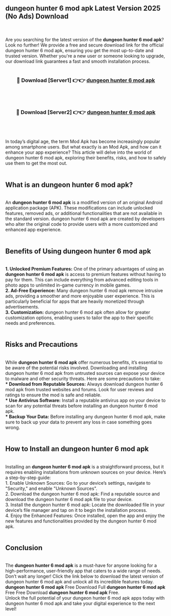 ## dungeon hunter 6 mod apk Latest Version 2025 (No Ads) Download
<br><br>
Are you searching for the latest version of the <strong>dungeon hunter 6 mod apk</strong>? Look no further! We provide a free and secure download link for the official dungeon hunter 6 mod apk, ensuring you get the most up-to-date and trusted version. Whether you're a new user or someone looking to upgrade, our download link guarantees a fast and smooth installation process.
<br>
<br>
<div align="center">
<h3>🔴 Download [Server1] 👉👉 <a href="https://modyolo.store/dungeon_hunter_6_mod_apk">dungeon hunter 6 mod apk</a></h3><br>
<br>
<h3>🔴 Download [Server2] 👉👉 <a href="https://modyolo.store/dungeon_hunter_6_mod_apk">dungeon hunter 6 mod apk</a></h3><br>
</div>
<br>
<br>
In today’s digital age, the term Mod Apk has become increasingly popular among smartphone users. But what exactly is an Mod Apk, and how can it enhance your app experience? This article will delve into the world of dungeon hunter 6 mod apk, exploring their benefits, risks, and how to safely use them to get the most out.
<br>
<br>
<h2>What is an dungeon hunter 6 mod apk?</h2>
<br>
An <strong>dungeon hunter 6 mod apk</strong> is a modified version of an original Android application package (APK). These modifications can include unlocked features, removed ads, or additional functionalities that are not available in the standard version. dungeon hunter 6 mod apk are created by developers who alter the original code to provide users with a more customized and enhanced app experience.
<br>
<br>
<h2>Benefits of Using dungeon hunter 6 mod apk</h2>
<br>
<strong> 1. Unlocked Premium Features:</strong> One of the primary advantages of using an <strong>dungeon hunter 6 mod apk</strong> is access to premium features without having to pay for them. This can include everything from advanced editing tools in photo apps to unlimited in-game currency in mobile games.
<br>
<strong> 2. Ad-Free Experience:</strong> Many dungeon hunter 6 mod apk remove intrusive ads, providing a smoother and more enjoyable user experience. This is particularly beneficial for apps that are heavily monetized through advertisements.
<br>
<strong> 3. Customization:</strong> dungeon hunter 6 mod apk often allow for greater customization options, enabling users to tailor the app to their specific needs and preferences.
<br>
<br>
<h2>Risks and Precautions</h2>
<br>
While <strong>dungeon hunter 6 mod apk</strong> offer numerous benefits, it’s essential to be aware of the potential risks involved. Downloading and installing dungeon hunter 6 mod apk from untrusted sources can expose your device to malware and other security threats. Here are some precautions to take:
<br>
<strong> * Download from Reputable Sources:</strong> Always download dungeon hunter 6 mod apk from trusted websites and forums. Look for user reviews and ratings to ensure the mod is safe and reliable.
<br>
<strong> * Use Antivirus Software:</strong> Install a reputable antivirus app on your device to scan for any potential threats before installing an dungeon hunter 6 mod apk.
<br>
<strong> * Backup Your Data:</strong> Before installing any dungeon hunter 6 mod apk, make sure to back up your data to prevent any loss in case something goes wrong.
<br>
<br>
<h2>How to Install an dungeon hunter 6 mod apk</h2>
<br>
Installing an <strong>dungeon hunter 6 mod apk</strong> is a straightforward process, but it requires enabling installations from unknown sources on your device. Here’s a step-by-step guide:
<br>
 1. Enable Unknown Sources: Go to your device’s settings, navigate to "Security," and enable "Unknown Sources".
<br>
 2. Download the dungeon hunter 6 mod apk: Find a reputable source and download the dungeon hunter 6 mod apk file to your device.
<br>
 3. Install the dungeon hunter 6 mod apk: Locate the downloaded file in your device’s file manager and tap on it to begin the installation process.
<br>
 4. Enjoy the Enhanced Features: Once installed, open the app and enjoy the new features and functionalities provided by the dungeon hunter 6 mod apk.
<br>
<br>
<h2><strong>Conclusion</strong></h2>
<br>
The <strong>dungeon hunter 6 mod apk</strong> is a must-have for anyone looking for a high-performance, user-friendly app that caters to a wide range of needs. Don’t wait any longer! Click the link below to download the latest version of dungeon hunter 6 mod apk and unlock all its incredible features today.
<br>
<strong>dungeon hunter 6 mod apk</strong> Free Download Full <strong>dungeon hunter 6 mod apk</strong> Free Free Download <strong>dungeon hunter 6 mod apk</strong> Free.
<br>
Unlock the full potential of your dungeon hunter 6 mod apk apps today with dungeon hunter 6 mod apk and take your digital experience to the next level!

